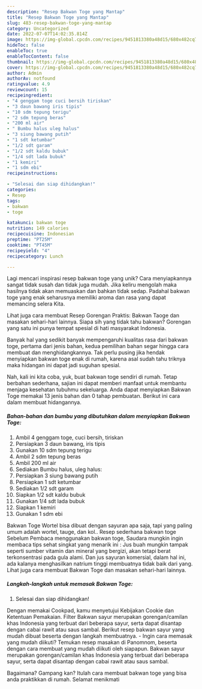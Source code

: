 ```yaml
---
description: "Resep Bakwan Toge yang Mantap"
title: "Resep Bakwan Toge yang Mantap"
slug: 483-resep-bakwan-toge-yang-mantap
category: Uncategorized
date: 2022-07-07T14:02:35.814Z
image: https://img-global.cpcdn.com/recipes/9451813380a48d15/680x482cq70/bakwan-toge-foto-resep-utama.jpg
hideToc: false
enableToc: true
enableTocContent: false
thumbnail: https://img-global.cpcdn.com/recipes/9451813380a48d15/680x482cq70/bakwan-toge-foto-resep-utama.jpg
cover: https://img-global.cpcdn.com/recipes/9451813380a48d15/680x482cq70/bakwan-toge-foto-resep-utama.jpg
author: Admin
authorAv: notfound
ratingvalue: 4.9
reviewcount: 15
recipeingredient:
- "4 genggam toge cuci bersih tiriskan"
- "3 daun bawang iris tipis"
- "10 sdm tepung terigu"
- "2 sdm tepung beras"
- "200 ml air"
- " Bumbu halus uleg halus"
- "3 siung bawang putih"
- "1 sdt ketumbar"
- "1/2 sdt garam"
- "1/2 sdt kaldu bubuk"
- "1/4 sdt lada bubuk"
- "1 kemiri"
- "1 sdm ebi"
recipeinstructions:

- "Selesai dan siap dihidangkan!"
categories:
- Resep
tags:
- bakwan
- toge

katakunci: bakwan toge 
nutrition: 149 calories
recipecuisine: Indonesian
preptime: "PT25M"
cooktime: "PT45M"
recipeyield: "4"
recipecategory: Lunch

---
```





Lagi mencari inspirasi resep bakwan toge yang unik? Cara menyiapkannya sangat tidak susah dan tidak juga mudah. Jika keliru mengolah maka hasilnya tidak akan memuaskan dan bahkan tidak sedap. Padahal bakwan toge yang enak seharusnya memiliki aroma dan rasa yang dapat memancing selera Kita.





Lihat juga cara membuat Resep Gorengan Praktis: Bakwan Taoge dan masakan sehari-hari lainnya. Siapa sih yang tidak tahu bakwan? Gorengan yang satu ini punya tempat spesial di hati masyarakat Indonesia.

Banyak hal yang sedikit banyak mempengaruhi kualitas rasa dari bakwan toge, pertama dari jenis bahan, kedua pemilihan bahan segar hingga cara membuat dan menghidangkannya. Tak perlu pusing jika hendak menyiapkan bakwan toge enak di rumah, karena asal sudah tahu triknya maka hidangan ini dapat jadi suguhan spesial.






Nah, kali ini kita coba, yuk, buat bakwan toge sendiri di rumah. Tetap berbahan sederhana, sajian ini dapat memberi manfaat untuk membantu menjaga kesehatan tubuhmu sekeluarga. Anda dapat menyiapkan Bakwan Toge memakai 13 jenis bahan dan 0 tahap pembuatan. Berikut ini cara dalam membuat hidangannya.

<!--inarticleads1-->

##### Bahan-bahan dan bumbu yang dibutuhkan dalam menyiapkan Bakwan Toge:

1. Ambil 4 genggam toge, cuci bersih, tiriskan
1. Persiapkan 3 daun bawang, iris tipis
1. Gunakan 10 sdm tepung terigu
1. Ambil 2 sdm tepung beras
1. Ambil 200 ml air
1. Sediakan  Bumbu halus, uleg halus:
1. Persiapkan 3 siung bawang putih
1. Persiapkan 1 sdt ketumbar
1. Sediakan 1/2 sdt garam
1. Siapkan 1/2 sdt kaldu bubuk
1. Gunakan 1/4 sdt lada bubuk
1. Siapkan 1 kemiri
1. Gunakan 1 sdm ebi


Bakwan Toge Wortel bisa dibuat dengan sayuran apa saja, tapi yang paling umum adalah wortel, tauge, dan kol.. Resep sederhana bakwan toge Sebelum Pembaca menggunakan bakwan toge, Saudara mungkin ingin membaca tips sehat singkat yang menarik ini : Jus buah mungkin tampak seperti sumber vitamin dan mineral yang bergizi, akan tetapi berat terkonsentrasi pada gula alami. Dan jus sayuran komersial, dalam hal ini, ada kalanya menghasilkan natrium tinggi membuatnya tidak baik dari yang. Lihat juga cara membuat Bakwan Toge dan masakan sehari-hari lainnya. 

<!--inarticleads2-->

##### Langkah-langkah untuk memasak Bakwan Toge:


1. Selesai dan siap dihidangkan!

Dengan memakai Cookpad, kamu menyetujui Kebijakan Cookie dan Ketentuan Pemakaian. Filter Bakwan sayur merupakan gorengan/camilan khas Indonesia yang terbuat dari beberapa sayur, serta dapat disantap dengan cabai rawit atau saus sambal. Berikut resep bakwan sayur yang mudah dibuat beserta dengan langkah membuatnya. - Ingin cara memasak yang mudah diikuti? Temukan resep masakan di Panomnom, beserta dengan cara membuat yang mudah diikuti oleh siapapun. Bakwan sayur merupakan gorengan/camilan khas Indonesia yang terbuat dari beberapa sayur, serta dapat disantap dengan cabai rawit atau saus sambal. 

Bagaimana? Gampang kan? Itulah cara membuat bakwan toge yang bisa anda praktikkan di rumah. Selamat menikmati
